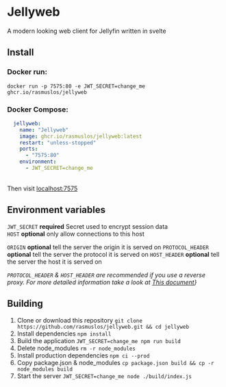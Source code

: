 # Jellyweb
A modern looking web client for Jellyfin written in svelte

## Install
### Docker run:
`docker run -p 7575:80 -e JWT_SECRET=change_me ghcr.io/rasmuslos/jellyweb`

### Docker Compose:
```yml
  jellyweb:
    name: "Jellyweb"
    image: ghcr.io/rasmuslos/jellyweb:latest
    restart: "unless-stopped"
    ports:
      - "7575:80"
    environment:
      - JWT_SECRET=change_me
```
\
Then visit [localhost:7575](http://localhost:7575)

## Environment variables
`JWT_SECRET` **required** Secret used to encrypt session data \
`HOST` **optional** only allow connections to this host

`ORIGIN` **optional** tell the server the origin it is served on
`PROTOCOL_HEADER` **optional** tell the server the protocol it is served on
`HOST_HEADER` **optional** tell the server the host it is served on

*`PROTOCOL_HEADER` & `HOST_HEADER` are recommended if you use a reverse proxy. For more detailed information take a look at [This document](https://github.com/sveltejs/kit/tree/master/packages/adapter-node)}*

## Building
1. Clone or download this repository
`git clone https://github.com/rasmuslos/jellyweb.git && cd jellyweb`
2. Install dependencies
`npm install`
3. Build the application
`JWT_SECRET=change_me npm run build`
4. Delete node_modules `rm -r node_modules`
5. Install production dependencies `npm ci --prod`
6. Copy package.json & node_modules `cp package.json build && cp -r node_modules build`
7. Start the server
`JWT_SECRET=change_me node ./build/index.js`